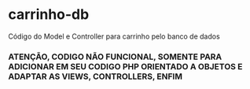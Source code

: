 # carrinho-db
Código do Model e Controller para carrinho pelo banco de dados

### ATENÇÃO, CODIGO NÃO FUNCIONAL, SOMENTE PARA ADICIONAR EM SEU CODIGO PHP ORIENTADO A OBJETOS E ADAPTAR AS VIEWS, CONTROLLERS, ENFIM
